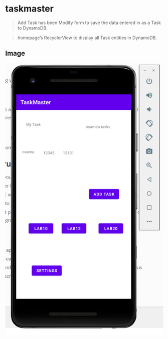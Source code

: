 # taskmaster

>   Add Task has been Modify form to save the data entered in as a Task to DynamoDB.

>homepage’s RecyclerView to display all Task entities in DynamoDB.

## Image 

![lab1](screenshots/lab6.png)
